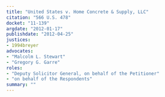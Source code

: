 ```yaml
---
title: "United States v. Home Concrete & Supply, LLC"
citation: "566 U.S. 478"
docket: "11-139"
argdate: "2012-01-17"
publishdate: "2012-04-25"
justices:
- 1994breyer
advocates:
- "Malcolm L. Stewart"
- "Gregory G. Garre"
roles:
- "Deputy Solicitor General, on behalf of the Petitioner"
- "on behalf of the Respondents"
summary: ""
---
```


